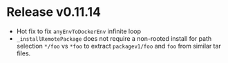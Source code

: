 # Release v0.11.14

- Hot fix to fix `anyEnvToDockerEnv` infinite loop
- `_installRemotePackage` does not require a non-rooted install for path selection `*/foo` vs `*foo` to extract `packagev1/foo` and `foo` from similar tar files.
